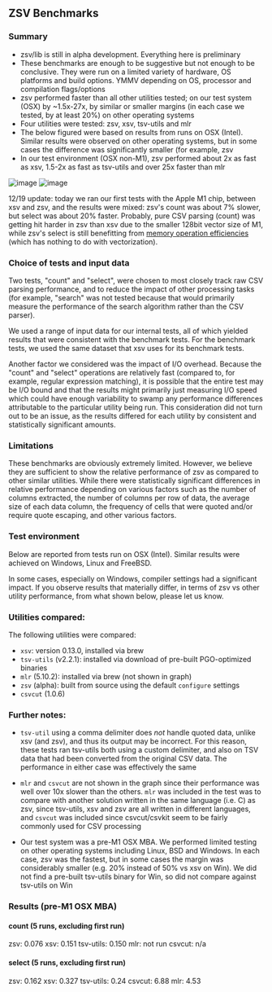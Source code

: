 ## ZSV Benchmarks

### Summary
* zsv/lib is still in alpha development. Everything here is preliminary
* These benchmarks are enough to be suggestive but not enough to be conclusive. They were run on a limited variety of hardware, OS platforms and build options. YMMV depending on OS, processor and compilation flags/options
* zsv performed faster than all other utilities tested; on our test system (OSX) by ~1.5x-27x, by similar or smaller margins
  (in each case we tested, by at least 20%) on other operating systems
* Four utilities were tested: zsv, xsv, tsv-utils and mlr
* The below figured were based on results from runs on OSX (Intel). Similar results were observed on other operating systems, but in some cases the difference was significantly smaller (for example, zsv
* In our test environment (OSX non-M1), zsv performed about 2x as fast as xsv, 1.5-2x as fast as tsv-utils and over 25x faster than mlr

![image](https://user-images.githubusercontent.com/26302468/146497899-48174114-3b18-49b0-97da-35754ab56e48.png)
![image](https://user-images.githubusercontent.com/26302468/146498211-afc77ce6-4229-4599-bf33-81bf00c725a8.png)

12/19 update: today we ran our first tests with the Apple M1 chip, between xsv and zsv, and the
results were mixed: zsv's count was about 7% slower, but select was about 20% faster.
Probably, pure CSV parsing (count) was getting hit harder in zsv than xsv due to the
smaller 128bit vector size of M1, while zsv's select is still benefitting
from [memory operation efficiencies](../../docs/memory.md) (which has nothing to do with vectorization).

### Choice of tests and input data

Two tests, "count" and "select", were chosen to most closely track
raw CSV parsing performance, and to reduce the impact of other
processing tasks (for example, "search" was not tested because that would
primarily measure the performance of the search algorithm rather than
the CSV parser).

We used a range of input data for our internal tests, all of which yielded
results that were consistent with the benchmark tests. For the benchmark
tests, we used the same dataset that xsv uses for its benchmark tests.

Another factor we considered was the impact of I/O overhead. Because the
"count" and "select" operations are relatively fast (compared to, for example,
regular expression matching), it is possible that the entire test may be
I/O bound and that the results might primarily just measuring I/O speed
which could have enough variability to swamp any performance differences
attributable to the particular utility being run. This consideration did
not turn out to be an issue, as the results differed for each utility
by consistent and statistically significant amounts.

### Limitations

These benchmarks are obviously extremely limited. However, we believe they are
sufficient to show the relative performance of zsv as compared to other similar
utilities. While there were statistically significant differences in relative
performance depending on various factors such as the number of columns extracted,
the number of columns per row of data, the average size of each data column,
the frequency of cells that were quoted and/or require quote escaping, and other
various factors.

### Test environment

Below are reported from tests run on OSX (Intel). Similar results were achieved on Windows, Linux and
FreeBSD.

In some cases, especially on Windows, compiler settings had a significant impact.
If you observe results that materially differ, in terms of zsv vs other utility performance,
from what shown below, please let us know.


### Utilities compared:

The following utilities were compared:

* `xsv`: version 0.13.0, installed via brew
* `tsv-utils` (v2.2.1): installed via download of pre-built PGO-optimized binaries
* `mlr` (5.10.2): installed via brew (not shown in graph)
* `zsv` (alpha): built from source using the default `configure` settings
* `csvcut` (1.0.6)

### Further notes:

* `tsv-util` using a comma delimiter does *not* handle quoted data,
  unlike xsv (and zsv), and thus its output may be incorrect. For this reason,
  these tests ran tsv-utils both using a custom delimiter, and also on TSV data
  that had been converted from the original CSV data. The performance in either case
  was effectively the same

* `mlr` and `csvcut` are not shown in the graph since their performance was well over 10x slower
  than the others. `mlr` was included in the test was to compare with
  another solution written in the same language (i.e. C) as zsv, since
  tsv-utils, xsv and zsv are all written in different languages, and `csvcut` was
  included since csvcut/csvkit seem to be fairly commonly used for CSV processing

* Our test system was a pre-M1 OSX MBA. We performed limited testing on other
  operating systems including Linux, BSD
  and Windows. In each case, zsv was the fastest, but in some cases the margin
  was considerably smaller (e.g. 20% instead
  of 50% vs xsv on Win). We did not find a pre-built tsv-utils binary for Win,
  so did not compare against tsv-utils on Win

### Results (pre-M1 OSX MBA)

#### count (5 runs, excluding first run)

zsv:  0.076
xsv:  0.151
tsv-utils: 0.150
mlr: not run
csvcut: n/a

#### select (5 runs, excluding first run)
zsv: 0.162
xsv: 0.327
tsv-utils: 0.24
csvcut: 6.88
mlr: 4.53
